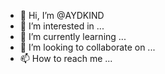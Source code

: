 - 👋 Hi, I’m @AYDKIND
- 👀 I’m interested in ...
- 🌱 I’m currently learning ...
- 💞️ I’m looking to collaborate on ...
- 📫 How to reach me ...

<!---
AYDKIND/AYDKIND is a ✨ special ✨ repository because its `README.md` (this file) appears on your GitHub profile.
You can click the Preview link to take a look at your changes.
--->
